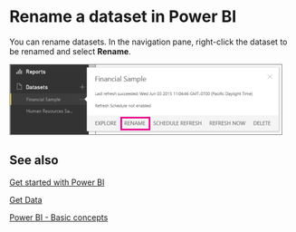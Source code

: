 ﻿<properties 
   pageTitle="Rename a dataset in Power BI"
   description="Rename a dataset in Power BI"
   services="powerbi" 
   documentationCenter="" 
   authors="v-aljenk" 
   manager="mblythe" 
   editor=""
   tags=""/>
 
<tags
   ms.service="powerbi"
   ms.devlang="NA"
   ms.topic="article"
   ms.tgt_pltfrm="NA"
   ms.workload="powerbi"
   ms.date="10/14/2015"
   ms.author="v-aljenk"/>

# Rename a dataset in Power BI

You can rename datasets. In the navigation pane, right-click the dataset to be renamed and select **Rename**.

![](media/powerbi-service-rename-a-dataset-in-power-bi/PBI_DatasetFlyoutRename.png)

## See also

[Get started with Power BI](http://support.powerbi.com/knowledgebase/articles/430814)

[Get Data](http://support.powerbi.com/knowledgebase/articles/434354)

[Power BI - Basic concepts](http://support.powerbi.com/knowledgebase/articles/487029)
